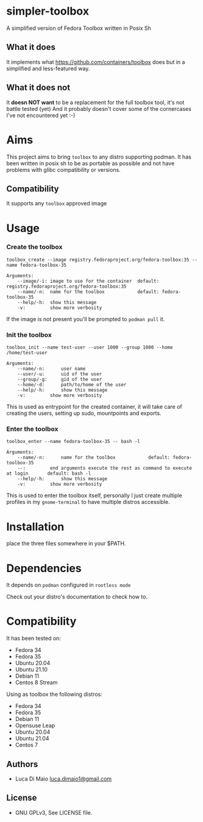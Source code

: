 # simpler-toolbox

A simplified version of Fedora Toolbox written in Posix Sh

## What it does

It implements what https://github.com/containers/toolbox does but in a simplified and less-featured way.

## What it does not

It **doesn NOT want** to be a replacement for the full toolbox tool, it's not battle tested (yet)
And it probably doesn't cover some of the cornercases I've not encountered yet :-)

# Aims

This project aims to bring `toolbox` to any distro supporting podman.
It has been written in posix sh to be as portable as possible and not have problems
with glibc compatibility or versions.

## Compatibility

It supports any `toolbox` approved image

# Usage

### Create the toolbox

	toolbox_create --image registry.fedoraproject.org/fedora-toolbox:35 --name fedora-toolbox-35

	Arguments:
		--image/-i: image to use for the container	default: registry.fedoraproject.org/fedora-toolbox:35
		--name/-n:  name for the toolbox			default: fedora-toolbox-35
		--help/-h:	show this message
		-v:			show more verbosity

If the image is not present you'll be prompted to `podman pull` it.

### Init the toolbox


	toolbox_init --name test-user --user 1000 --group 1000 --home /home/test-user

	Arguments:
		--name/-n:		user name
		--user/-u:		uid of the user
		--group/-g:		gid of the user
		--home/-d:		path/to/home of the user
		--help/-h:		show this message
		-v:			show more verbosity

This is used as entrypoint for the created container, it will take care of creating the users,
setting up sudo, mountpoints and exports.

### Enter the toolbox

	toolbox_enter --name fedora-toolbox-35 -- bash -l

	Arguments:
		--name/-n:		name for the toolbox			default: fedora-toolbox-35
		--:			end arguments execute the rest as command to execute at login		default: bash -l
		--help/-h:		show this message
		-v:			show more verbosity

This is used to enter the toolbox itself, personally I just create multiple profiles in my `gnome-terminal` to have multiple distros accessible.

# Installation

place the three files somewhere in your $PATH.

# Dependencies

It depends on `podman` configured in `rootless mode`

Check out your distro's documentation to check how to.

# Compatibility

It has been tested on:

- Fedora 34
- Fedora 35
- Ubuntu 20.04
- Ubuntu 21.10
- Debian 11
- Centos 8 Stream

Using as toolbox the following distros:

- Fedora 34
- Fedora 35
- Debian 11
- Opensuse Leap
- Ubuntu 20.04
- Ubuntu 21.04
- Centos 7

## Authors

- Luca Di Maio      <luca.dimaio1@gmail.com>

## License

- GNU GPLv3, See LICENSE file.
